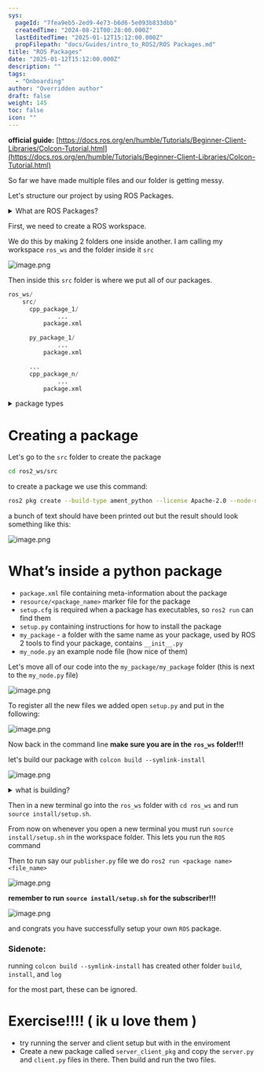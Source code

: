 ```yaml
---
sys:
  pageId: "7fea9eb5-2ed9-4e73-b6d6-5e093b833dbb"
  createdTime: "2024-08-21T00:28:00.000Z"
  lastEditedTime: "2025-01-12T15:12:00.000Z"
  propFilepath: "docs/Guides/intro_to_ROS2/ROS Packages.md"
title: "ROS Packages"
date: "2025-01-12T15:12:00.000Z"
description: ""
tags:
  - "Onboarding"
author: "Overridden author"
draft: false
weight: 145
toc: false
icon: ""
---
```


**official guide:** [https://docs.ros.org/en/humble/Tutorials/Beginner-Client-Libraries/Colcon-Tutorial.html](https://docs.ros.org/en/humble/Tutorials/Beginner-Client-Libraries/Colcon-Tutorial.html)

So far we have made multiple files and our folder is getting messy.

Let's structure our project by using ROS Packages.

<details>

<summary>What are ROS Packages?</summary>

ROS Packages are, as the name implies, packages of code that are highly sharable between ROS developers.

They consist of a folder, `package.xml` file, and source code

```python
      cpp_package_1/
		      ... imagine much code files here ..
          package.xml
```

</details>

First, we need to create a ROS workspace.

We do this by making 2 folders one inside another. I am calling my workspace `ros_ws` and the folder inside it `src`

![image.png](https://prod-files-secure.s3.us-west-2.amazonaws.com/d518164a-d88e-44d1-a4ee-3adb3bd8bce0/70706947-fd18-4537-a67b-e12946812d31/image.png?X-Amz-Algorithm=AWS4-HMAC-SHA256&X-Amz-Content-Sha256=UNSIGNED-PAYLOAD&X-Amz-Credential=ASIAZI2LB4666RJTTS6G%2F20250414%2Fus-west-2%2Fs3%2Faws4_request&X-Amz-Date=20250414T081227Z&X-Amz-Expires=3600&X-Amz-Security-Token=IQoJb3JpZ2luX2VjEIf%2F%2F%2F%2F%2F%2F%2F%2F%2F%2FwEaCXVzLXdlc3QtMiJHMEUCIQDmYGU1zbusC4pFkyn2%2ByVNLaZyZs3AXuxeJdk7Cv0G3AIgTZblMc3bpIBnUn3aQvCcueLHwV8d5tBsaSeo67i7DGYq%2FwMIEBAAGgw2Mzc0MjMxODM4MDUiDBFmy%2BfLHNUvY63PByrcA2WtVsGQeTzcbnR1Zjitow2zTL6w2ba3h5fNtLhVBYlkQ0nUod1Kc1GriWXHYliBF5Vu4336l0xMjo42cksUZTr%2Fw7KVUEYCOcL7b2v7dZxIy8yMvbrFwPaJmf55JVWeoyHQltZ2TrLWB2GRMXX1QXowkOQxZBawC%2B%2BQTwzhMAj23icBvT4AjC6kDb5ILv6XYNsVvrLUgvqgMzybJuHmHUfQoj5l%2FFbijz310NrlFdfTJMEbRHNR1WkuZnlK%2BFw3J5%2FIRmw0vATvViZ2T7Lxq8uTMHadX1sgyhKzWGDqQinvmXu3k0IoLzRpyXfnPt9kXiXv1Iavze%2FGBqWfOV4VMGTiaRc5xrgjuVp8af0rWFxBSXaUEh4yTLvPr2dlfqJW8f6FNTIg6pcqi7X%2FnWb1VbztDgdWl49X7aFQzKCBUNx9mFb5tbxSauFlvyGcnDckd7sCovr%2Fjxnzxf3DVcM3kt0a3MAcDWAn%2FQLFao%2Fwcvn93mQDNeQ%2BrZSw9RbKN0JoFs8Eqf7S5nfJRDFkCgpaulhHaXAtyCV9UZ3E9uCmqpIsxhFbWiJVrShOMc5MQNTaSSE20oRUtpWknIdX5v%2FX4BPUGjQbLIr1gCB2YMj7hs4TKlSUOJOGL3sguV9sML3j8r8GOqUBi9sLk83Mi9vRWc4Ob4ZZS%2Bj9Hm2rAVfVdIC%2FgkXO8ax%2BLjVQCekcv%2FK%2BCZZwPOk%2BRiWFAi%2Fs2PHuUM2WukZb9x6%2F9eiLB1CgkidgAFDwNm0qE0ZV0F6fq9n45bq7fkGLS4Vvt5VuziB1XxcQPoJ4eSokV72xQyO6IPi%2F6nHBBG%2FueTCCeVNNA22Un81pUzYH3Kj9fybHWYwy22HV0%2BB940a4%2BmOs&X-Amz-Signature=b5283f7b17c84406b63a0da6a11c7be1c4a92444f04732891ca32ebd67d2d2d6&X-Amz-SignedHeaders=host&x-id=GetObject)

Then inside this `src` folder is where we put all of our packages.

```python
ros_ws/
    src/
      cpp_package_1/
		      ...
          package.xml

      py_package_1/
		      ...
          package.xml

      ...
      cpp_package_n/
		      ...
          package.xml

```

<details>

<summary>package types</summary>

packages can be either `C++` or python.

the intern file structure is different for each but for this guide we will stick to creating python packages

</details>

# Creating a package

Let's go to the `src` folder to create the package

```bash
cd ros2_ws/src
```

to create a package we use this command:

```bash
ros2 pkg create --build-type ament_python --license Apache-2.0 --node-name my_node my_package
```

a bunch of text should have been printed out but the result should look something like this:

![image.png](https://prod-files-secure.s3.us-west-2.amazonaws.com/d518164a-d88e-44d1-a4ee-3adb3bd8bce0/e6cf1e3f-8512-4a3e-b131-079f800bf3e8/image.png?X-Amz-Algorithm=AWS4-HMAC-SHA256&X-Amz-Content-Sha256=UNSIGNED-PAYLOAD&X-Amz-Credential=ASIAZI2LB4666RJTTS6G%2F20250414%2Fus-west-2%2Fs3%2Faws4_request&X-Amz-Date=20250414T081227Z&X-Amz-Expires=3600&X-Amz-Security-Token=IQoJb3JpZ2luX2VjEIf%2F%2F%2F%2F%2F%2F%2F%2F%2F%2FwEaCXVzLXdlc3QtMiJHMEUCIQDmYGU1zbusC4pFkyn2%2ByVNLaZyZs3AXuxeJdk7Cv0G3AIgTZblMc3bpIBnUn3aQvCcueLHwV8d5tBsaSeo67i7DGYq%2FwMIEBAAGgw2Mzc0MjMxODM4MDUiDBFmy%2BfLHNUvY63PByrcA2WtVsGQeTzcbnR1Zjitow2zTL6w2ba3h5fNtLhVBYlkQ0nUod1Kc1GriWXHYliBF5Vu4336l0xMjo42cksUZTr%2Fw7KVUEYCOcL7b2v7dZxIy8yMvbrFwPaJmf55JVWeoyHQltZ2TrLWB2GRMXX1QXowkOQxZBawC%2B%2BQTwzhMAj23icBvT4AjC6kDb5ILv6XYNsVvrLUgvqgMzybJuHmHUfQoj5l%2FFbijz310NrlFdfTJMEbRHNR1WkuZnlK%2BFw3J5%2FIRmw0vATvViZ2T7Lxq8uTMHadX1sgyhKzWGDqQinvmXu3k0IoLzRpyXfnPt9kXiXv1Iavze%2FGBqWfOV4VMGTiaRc5xrgjuVp8af0rWFxBSXaUEh4yTLvPr2dlfqJW8f6FNTIg6pcqi7X%2FnWb1VbztDgdWl49X7aFQzKCBUNx9mFb5tbxSauFlvyGcnDckd7sCovr%2Fjxnzxf3DVcM3kt0a3MAcDWAn%2FQLFao%2Fwcvn93mQDNeQ%2BrZSw9RbKN0JoFs8Eqf7S5nfJRDFkCgpaulhHaXAtyCV9UZ3E9uCmqpIsxhFbWiJVrShOMc5MQNTaSSE20oRUtpWknIdX5v%2FX4BPUGjQbLIr1gCB2YMj7hs4TKlSUOJOGL3sguV9sML3j8r8GOqUBi9sLk83Mi9vRWc4Ob4ZZS%2Bj9Hm2rAVfVdIC%2FgkXO8ax%2BLjVQCekcv%2FK%2BCZZwPOk%2BRiWFAi%2Fs2PHuUM2WukZb9x6%2F9eiLB1CgkidgAFDwNm0qE0ZV0F6fq9n45bq7fkGLS4Vvt5VuziB1XxcQPoJ4eSokV72xQyO6IPi%2F6nHBBG%2FueTCCeVNNA22Un81pUzYH3Kj9fybHWYwy22HV0%2BB940a4%2BmOs&X-Amz-Signature=e4fb9e42b319982a2fb47eec4f7b13bdc613db9041f3ca995d3f4854b3d22e98&X-Amz-SignedHeaders=host&x-id=GetObject)

# What’s inside a python package

- `package.xml` file containing meta-information about the package
- `resource/<package_name>` marker file for the package
- `setup.cfg` is required when a package has executables, so `ros2 run` can find them
- `setup.py` containing instructions for how to install the package
- `my_package` - a folder with the same name as your package, used by ROS 2 tools to find your package, contains `__init__.py`
- `my_node.py` an example node file (how nice of them)

Let's move all of our code into the `my_package/my_package` folder (this is next to the `my_node.py` file)

![image.png](https://prod-files-secure.s3.us-west-2.amazonaws.com/d518164a-d88e-44d1-a4ee-3adb3bd8bce0/9ce58f11-0da9-4d3e-b86d-506a9685d378/image.png?X-Amz-Algorithm=AWS4-HMAC-SHA256&X-Amz-Content-Sha256=UNSIGNED-PAYLOAD&X-Amz-Credential=ASIAZI2LB4666RJTTS6G%2F20250414%2Fus-west-2%2Fs3%2Faws4_request&X-Amz-Date=20250414T081227Z&X-Amz-Expires=3600&X-Amz-Security-Token=IQoJb3JpZ2luX2VjEIf%2F%2F%2F%2F%2F%2F%2F%2F%2F%2FwEaCXVzLXdlc3QtMiJHMEUCIQDmYGU1zbusC4pFkyn2%2ByVNLaZyZs3AXuxeJdk7Cv0G3AIgTZblMc3bpIBnUn3aQvCcueLHwV8d5tBsaSeo67i7DGYq%2FwMIEBAAGgw2Mzc0MjMxODM4MDUiDBFmy%2BfLHNUvY63PByrcA2WtVsGQeTzcbnR1Zjitow2zTL6w2ba3h5fNtLhVBYlkQ0nUod1Kc1GriWXHYliBF5Vu4336l0xMjo42cksUZTr%2Fw7KVUEYCOcL7b2v7dZxIy8yMvbrFwPaJmf55JVWeoyHQltZ2TrLWB2GRMXX1QXowkOQxZBawC%2B%2BQTwzhMAj23icBvT4AjC6kDb5ILv6XYNsVvrLUgvqgMzybJuHmHUfQoj5l%2FFbijz310NrlFdfTJMEbRHNR1WkuZnlK%2BFw3J5%2FIRmw0vATvViZ2T7Lxq8uTMHadX1sgyhKzWGDqQinvmXu3k0IoLzRpyXfnPt9kXiXv1Iavze%2FGBqWfOV4VMGTiaRc5xrgjuVp8af0rWFxBSXaUEh4yTLvPr2dlfqJW8f6FNTIg6pcqi7X%2FnWb1VbztDgdWl49X7aFQzKCBUNx9mFb5tbxSauFlvyGcnDckd7sCovr%2Fjxnzxf3DVcM3kt0a3MAcDWAn%2FQLFao%2Fwcvn93mQDNeQ%2BrZSw9RbKN0JoFs8Eqf7S5nfJRDFkCgpaulhHaXAtyCV9UZ3E9uCmqpIsxhFbWiJVrShOMc5MQNTaSSE20oRUtpWknIdX5v%2FX4BPUGjQbLIr1gCB2YMj7hs4TKlSUOJOGL3sguV9sML3j8r8GOqUBi9sLk83Mi9vRWc4Ob4ZZS%2Bj9Hm2rAVfVdIC%2FgkXO8ax%2BLjVQCekcv%2FK%2BCZZwPOk%2BRiWFAi%2Fs2PHuUM2WukZb9x6%2F9eiLB1CgkidgAFDwNm0qE0ZV0F6fq9n45bq7fkGLS4Vvt5VuziB1XxcQPoJ4eSokV72xQyO6IPi%2F6nHBBG%2FueTCCeVNNA22Un81pUzYH3Kj9fybHWYwy22HV0%2BB940a4%2BmOs&X-Amz-Signature=533d1f98e1d57f46736986d06bc9eba40b78b661a52d0cb91cd03f52ef24dd96&X-Amz-SignedHeaders=host&x-id=GetObject)

To register all the new files we added open `setup.py` and put in the following:

![image.png](https://prod-files-secure.s3.us-west-2.amazonaws.com/d518164a-d88e-44d1-a4ee-3adb3bd8bce0/1cd7c262-4cae-4496-9d75-c178537d24a2/image.png?X-Amz-Algorithm=AWS4-HMAC-SHA256&X-Amz-Content-Sha256=UNSIGNED-PAYLOAD&X-Amz-Credential=ASIAZI2LB4666RJTTS6G%2F20250414%2Fus-west-2%2Fs3%2Faws4_request&X-Amz-Date=20250414T081227Z&X-Amz-Expires=3600&X-Amz-Security-Token=IQoJb3JpZ2luX2VjEIf%2F%2F%2F%2F%2F%2F%2F%2F%2F%2FwEaCXVzLXdlc3QtMiJHMEUCIQDmYGU1zbusC4pFkyn2%2ByVNLaZyZs3AXuxeJdk7Cv0G3AIgTZblMc3bpIBnUn3aQvCcueLHwV8d5tBsaSeo67i7DGYq%2FwMIEBAAGgw2Mzc0MjMxODM4MDUiDBFmy%2BfLHNUvY63PByrcA2WtVsGQeTzcbnR1Zjitow2zTL6w2ba3h5fNtLhVBYlkQ0nUod1Kc1GriWXHYliBF5Vu4336l0xMjo42cksUZTr%2Fw7KVUEYCOcL7b2v7dZxIy8yMvbrFwPaJmf55JVWeoyHQltZ2TrLWB2GRMXX1QXowkOQxZBawC%2B%2BQTwzhMAj23icBvT4AjC6kDb5ILv6XYNsVvrLUgvqgMzybJuHmHUfQoj5l%2FFbijz310NrlFdfTJMEbRHNR1WkuZnlK%2BFw3J5%2FIRmw0vATvViZ2T7Lxq8uTMHadX1sgyhKzWGDqQinvmXu3k0IoLzRpyXfnPt9kXiXv1Iavze%2FGBqWfOV4VMGTiaRc5xrgjuVp8af0rWFxBSXaUEh4yTLvPr2dlfqJW8f6FNTIg6pcqi7X%2FnWb1VbztDgdWl49X7aFQzKCBUNx9mFb5tbxSauFlvyGcnDckd7sCovr%2Fjxnzxf3DVcM3kt0a3MAcDWAn%2FQLFao%2Fwcvn93mQDNeQ%2BrZSw9RbKN0JoFs8Eqf7S5nfJRDFkCgpaulhHaXAtyCV9UZ3E9uCmqpIsxhFbWiJVrShOMc5MQNTaSSE20oRUtpWknIdX5v%2FX4BPUGjQbLIr1gCB2YMj7hs4TKlSUOJOGL3sguV9sML3j8r8GOqUBi9sLk83Mi9vRWc4Ob4ZZS%2Bj9Hm2rAVfVdIC%2FgkXO8ax%2BLjVQCekcv%2FK%2BCZZwPOk%2BRiWFAi%2Fs2PHuUM2WukZb9x6%2F9eiLB1CgkidgAFDwNm0qE0ZV0F6fq9n45bq7fkGLS4Vvt5VuziB1XxcQPoJ4eSokV72xQyO6IPi%2F6nHBBG%2FueTCCeVNNA22Un81pUzYH3Kj9fybHWYwy22HV0%2BB940a4%2BmOs&X-Amz-Signature=6ad403698c2f7a687bba2462d22e8919d5d627130601dc47bb6e75c313204fdf&X-Amz-SignedHeaders=host&x-id=GetObject)

Now back in the command line **make sure you are in the** **`ros_ws`** **folder!!!**

let's build our package with `colcon build --symlink-install`

![image.png](https://prod-files-secure.s3.us-west-2.amazonaws.com/d518164a-d88e-44d1-a4ee-3adb3bd8bce0/2f2a0d27-b173-48fd-b189-5f5c0ce65619/image.png?X-Amz-Algorithm=AWS4-HMAC-SHA256&X-Amz-Content-Sha256=UNSIGNED-PAYLOAD&X-Amz-Credential=ASIAZI2LB4666RJTTS6G%2F20250414%2Fus-west-2%2Fs3%2Faws4_request&X-Amz-Date=20250414T081227Z&X-Amz-Expires=3600&X-Amz-Security-Token=IQoJb3JpZ2luX2VjEIf%2F%2F%2F%2F%2F%2F%2F%2F%2F%2FwEaCXVzLXdlc3QtMiJHMEUCIQDmYGU1zbusC4pFkyn2%2ByVNLaZyZs3AXuxeJdk7Cv0G3AIgTZblMc3bpIBnUn3aQvCcueLHwV8d5tBsaSeo67i7DGYq%2FwMIEBAAGgw2Mzc0MjMxODM4MDUiDBFmy%2BfLHNUvY63PByrcA2WtVsGQeTzcbnR1Zjitow2zTL6w2ba3h5fNtLhVBYlkQ0nUod1Kc1GriWXHYliBF5Vu4336l0xMjo42cksUZTr%2Fw7KVUEYCOcL7b2v7dZxIy8yMvbrFwPaJmf55JVWeoyHQltZ2TrLWB2GRMXX1QXowkOQxZBawC%2B%2BQTwzhMAj23icBvT4AjC6kDb5ILv6XYNsVvrLUgvqgMzybJuHmHUfQoj5l%2FFbijz310NrlFdfTJMEbRHNR1WkuZnlK%2BFw3J5%2FIRmw0vATvViZ2T7Lxq8uTMHadX1sgyhKzWGDqQinvmXu3k0IoLzRpyXfnPt9kXiXv1Iavze%2FGBqWfOV4VMGTiaRc5xrgjuVp8af0rWFxBSXaUEh4yTLvPr2dlfqJW8f6FNTIg6pcqi7X%2FnWb1VbztDgdWl49X7aFQzKCBUNx9mFb5tbxSauFlvyGcnDckd7sCovr%2Fjxnzxf3DVcM3kt0a3MAcDWAn%2FQLFao%2Fwcvn93mQDNeQ%2BrZSw9RbKN0JoFs8Eqf7S5nfJRDFkCgpaulhHaXAtyCV9UZ3E9uCmqpIsxhFbWiJVrShOMc5MQNTaSSE20oRUtpWknIdX5v%2FX4BPUGjQbLIr1gCB2YMj7hs4TKlSUOJOGL3sguV9sML3j8r8GOqUBi9sLk83Mi9vRWc4Ob4ZZS%2Bj9Hm2rAVfVdIC%2FgkXO8ax%2BLjVQCekcv%2FK%2BCZZwPOk%2BRiWFAi%2Fs2PHuUM2WukZb9x6%2F9eiLB1CgkidgAFDwNm0qE0ZV0F6fq9n45bq7fkGLS4Vvt5VuziB1XxcQPoJ4eSokV72xQyO6IPi%2F6nHBBG%2FueTCCeVNNA22Un81pUzYH3Kj9fybHWYwy22HV0%2BB940a4%2BmOs&X-Amz-Signature=82aff230552c45cf26779ff092246f2cc33f6360cd43de825207f692077e3533&X-Amz-SignedHeaders=host&x-id=GetObject)

<details>

<summary>what is building?</summary>

if you are a CS major at Rose-Hulman you will learn the answer to this in CSSE132

but TLDR; is it combines all the code files into one program that can be run easily 

</details>

Then in a new terminal go into the `ros_ws` folder with `cd ros_ws` and run `source install/setup.sh`. 

From now on whenever you open a new terminal you must run `source install/setup.sh` in the workspace folder. This lets you run the `ROS` command

Then to run say our `publisher.py` file we do `ros2 run <package name> <file_name>`

![image.png](https://prod-files-secure.s3.us-west-2.amazonaws.com/d518164a-d88e-44d1-a4ee-3adb3bd8bce0/4f4b1219-3a44-4632-aa0a-ce3471699f59/image.png?X-Amz-Algorithm=AWS4-HMAC-SHA256&X-Amz-Content-Sha256=UNSIGNED-PAYLOAD&X-Amz-Credential=ASIAZI2LB4666RJTTS6G%2F20250414%2Fus-west-2%2Fs3%2Faws4_request&X-Amz-Date=20250414T081227Z&X-Amz-Expires=3600&X-Amz-Security-Token=IQoJb3JpZ2luX2VjEIf%2F%2F%2F%2F%2F%2F%2F%2F%2F%2FwEaCXVzLXdlc3QtMiJHMEUCIQDmYGU1zbusC4pFkyn2%2ByVNLaZyZs3AXuxeJdk7Cv0G3AIgTZblMc3bpIBnUn3aQvCcueLHwV8d5tBsaSeo67i7DGYq%2FwMIEBAAGgw2Mzc0MjMxODM4MDUiDBFmy%2BfLHNUvY63PByrcA2WtVsGQeTzcbnR1Zjitow2zTL6w2ba3h5fNtLhVBYlkQ0nUod1Kc1GriWXHYliBF5Vu4336l0xMjo42cksUZTr%2Fw7KVUEYCOcL7b2v7dZxIy8yMvbrFwPaJmf55JVWeoyHQltZ2TrLWB2GRMXX1QXowkOQxZBawC%2B%2BQTwzhMAj23icBvT4AjC6kDb5ILv6XYNsVvrLUgvqgMzybJuHmHUfQoj5l%2FFbijz310NrlFdfTJMEbRHNR1WkuZnlK%2BFw3J5%2FIRmw0vATvViZ2T7Lxq8uTMHadX1sgyhKzWGDqQinvmXu3k0IoLzRpyXfnPt9kXiXv1Iavze%2FGBqWfOV4VMGTiaRc5xrgjuVp8af0rWFxBSXaUEh4yTLvPr2dlfqJW8f6FNTIg6pcqi7X%2FnWb1VbztDgdWl49X7aFQzKCBUNx9mFb5tbxSauFlvyGcnDckd7sCovr%2Fjxnzxf3DVcM3kt0a3MAcDWAn%2FQLFao%2Fwcvn93mQDNeQ%2BrZSw9RbKN0JoFs8Eqf7S5nfJRDFkCgpaulhHaXAtyCV9UZ3E9uCmqpIsxhFbWiJVrShOMc5MQNTaSSE20oRUtpWknIdX5v%2FX4BPUGjQbLIr1gCB2YMj7hs4TKlSUOJOGL3sguV9sML3j8r8GOqUBi9sLk83Mi9vRWc4Ob4ZZS%2Bj9Hm2rAVfVdIC%2FgkXO8ax%2BLjVQCekcv%2FK%2BCZZwPOk%2BRiWFAi%2Fs2PHuUM2WukZb9x6%2F9eiLB1CgkidgAFDwNm0qE0ZV0F6fq9n45bq7fkGLS4Vvt5VuziB1XxcQPoJ4eSokV72xQyO6IPi%2F6nHBBG%2FueTCCeVNNA22Un81pUzYH3Kj9fybHWYwy22HV0%2BB940a4%2BmOs&X-Amz-Signature=c76312145a4b9b63e2828a3291fd14688fa2a5bfff3a00ba815fda4bb1681dc2&X-Amz-SignedHeaders=host&x-id=GetObject)

**remember to run** **`source install/setup.sh`** **for the subscriber!!!**

![image.png](https://prod-files-secure.s3.us-west-2.amazonaws.com/d518164a-d88e-44d1-a4ee-3adb3bd8bce0/02121119-dad4-49ec-8356-c956108b4243/image.png?X-Amz-Algorithm=AWS4-HMAC-SHA256&X-Amz-Content-Sha256=UNSIGNED-PAYLOAD&X-Amz-Credential=ASIAZI2LB4666RJTTS6G%2F20250414%2Fus-west-2%2Fs3%2Faws4_request&X-Amz-Date=20250414T081227Z&X-Amz-Expires=3600&X-Amz-Security-Token=IQoJb3JpZ2luX2VjEIf%2F%2F%2F%2F%2F%2F%2F%2F%2F%2FwEaCXVzLXdlc3QtMiJHMEUCIQDmYGU1zbusC4pFkyn2%2ByVNLaZyZs3AXuxeJdk7Cv0G3AIgTZblMc3bpIBnUn3aQvCcueLHwV8d5tBsaSeo67i7DGYq%2FwMIEBAAGgw2Mzc0MjMxODM4MDUiDBFmy%2BfLHNUvY63PByrcA2WtVsGQeTzcbnR1Zjitow2zTL6w2ba3h5fNtLhVBYlkQ0nUod1Kc1GriWXHYliBF5Vu4336l0xMjo42cksUZTr%2Fw7KVUEYCOcL7b2v7dZxIy8yMvbrFwPaJmf55JVWeoyHQltZ2TrLWB2GRMXX1QXowkOQxZBawC%2B%2BQTwzhMAj23icBvT4AjC6kDb5ILv6XYNsVvrLUgvqgMzybJuHmHUfQoj5l%2FFbijz310NrlFdfTJMEbRHNR1WkuZnlK%2BFw3J5%2FIRmw0vATvViZ2T7Lxq8uTMHadX1sgyhKzWGDqQinvmXu3k0IoLzRpyXfnPt9kXiXv1Iavze%2FGBqWfOV4VMGTiaRc5xrgjuVp8af0rWFxBSXaUEh4yTLvPr2dlfqJW8f6FNTIg6pcqi7X%2FnWb1VbztDgdWl49X7aFQzKCBUNx9mFb5tbxSauFlvyGcnDckd7sCovr%2Fjxnzxf3DVcM3kt0a3MAcDWAn%2FQLFao%2Fwcvn93mQDNeQ%2BrZSw9RbKN0JoFs8Eqf7S5nfJRDFkCgpaulhHaXAtyCV9UZ3E9uCmqpIsxhFbWiJVrShOMc5MQNTaSSE20oRUtpWknIdX5v%2FX4BPUGjQbLIr1gCB2YMj7hs4TKlSUOJOGL3sguV9sML3j8r8GOqUBi9sLk83Mi9vRWc4Ob4ZZS%2Bj9Hm2rAVfVdIC%2FgkXO8ax%2BLjVQCekcv%2FK%2BCZZwPOk%2BRiWFAi%2Fs2PHuUM2WukZb9x6%2F9eiLB1CgkidgAFDwNm0qE0ZV0F6fq9n45bq7fkGLS4Vvt5VuziB1XxcQPoJ4eSokV72xQyO6IPi%2F6nHBBG%2FueTCCeVNNA22Un81pUzYH3Kj9fybHWYwy22HV0%2BB940a4%2BmOs&X-Amz-Signature=d529f236e8dc2b63e1dc988829f0bd69a2e645c81b84be5ac133c863f6c25aac&X-Amz-SignedHeaders=host&x-id=GetObject)

and congrats you have successfully setup your own `ROS` package.

### Sidenote:

running `colcon build --symlink-install` has created other folder `build`, `install`, and `log`

for the most part, these can be ignored.

# Exercise!!!! ( ik u love them )

- try running the server and client setup but with in the enviroment
- Create a new package called `server_client_pkg` and copy the `server.py` and `client.py` files in there. Then build and run the two files.
